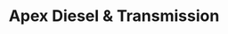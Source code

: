 ---
title: "Apex Diesel & Transmission"
url: /grand-junction/apex-diesel-and-transmission/
shop: car repair
---